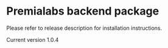 # Premialabs backend package

Please refer to release description for installation instructions.

Current version 1.0.4